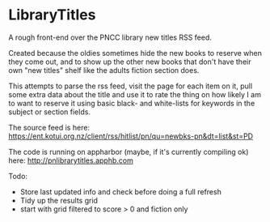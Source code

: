 LibraryTitles
=============

A rough front-end over the PNCC library new titles RSS feed.

Created because the oldies sometimes hide the new books to reserve when they come out,
and to show up the other new books that don't have their own "new titles" shelf like
the adults fiction section does.

This attempts to parse the rss feed, visit the page for each item on it, pull some extra 
data about the title and use it to rate the thing on how likely I am to want to reserve 
it using basic black- and white-lists for keywords in the subject or section fields.

The source feed is here:
https://ent.kotui.org.nz/client/rss/hitlist/pn/qu=newbks-pn&dt=list&st=PD

The code is running on appharbor (maybe, if it's currently compiling ok) here:
http://pnlibrarytitles.apphb.com

Todo:
  - Store last updated info and check before doing a full refresh
  - Tidy up the results grid
  - start with grid filtered to score > 0 and fiction only
